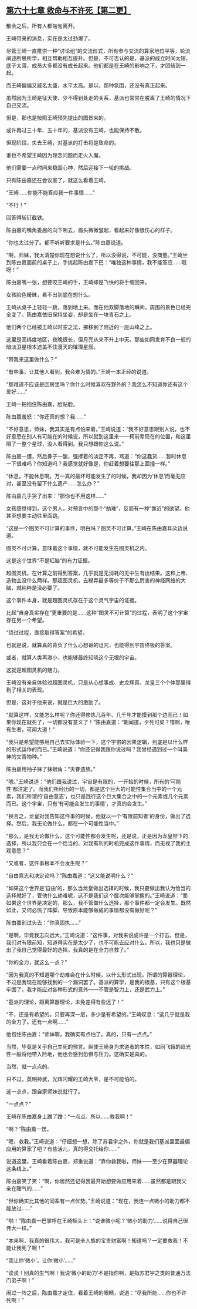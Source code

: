 ## [第六十七章 救命与不许死【第二更】](https://www.xxbiquge.com/11_11207/9241538.html)


  散会之后，所有人都匆匆离开。

  王崎带来的消息，实在是太过劲爆了。

  尽管王崎一直推崇一种“讨论组”的交流形式，所有参与交流的算家地位平等，轮流阐述所思所学，相互帮助相互提升。但是，不可否认的是，基派的成立时间太短、底子太薄，成员大多都没有成长起来。他们都是在王崎的影响之下，才团结到一起。

  而王崎偏偏又威名太盛，水平太高。是以，那种氛围，还没有真正起来。

  虽然因为王崎是征天使、少不得到处走的关系，基派也常常在脱离了王崎的情况下自己交流。

  但是，那也是按照王崎预先提出的图景来的。

  或许再过三十年、五十年的，基派没有王崎，也能保持不散。

  但现阶段，失去王崎，对基派的打击将是致命的。

  谁也不希望王崎因为理念问题而走火入魔。

  他们需要一点时间来稳固心神，然后迎接下一轮的挑战。

  只有陈由嘉还在会议室了，就这么看着王崎。

  “王崎……你能不能答应我一件事情……”

  “不行！”

  回答得斩钉截铁。

  陈由嘉的嘴角委屈的向下咧去，眉头微微皱起，看起来好像很伤心的样子。

  “你也太过分了。都不听听要求是什么。”陈由嘉说道。

  “啊，师妹，我太清楚你现在想说什么了，所以没得说，不可能，没商量。”王崎坐到陈由嘉面前的桌子上，手挑起陈由嘉下巴：“唯独这种事情，我不能答应……哦呀！”

  陈由嘉嘴一张，想要咬王崎的手，王崎却是飞快的将手缩回来。

  女孩脸色暧昧，看不出到底在想什么。

  王崎从桌子上轻轻一跳，落到地上来。而在他双脚落地的瞬间，周围的景色已经完全变了。陈由嘉依旧保持坐姿，却是坐在一块青石之上。

  他们两个已经被王崎以时空之法，挪移到了附近的一座山峰之上。

  这里是高纬度地区，夜晚很长，但月亮从来不升上中天。那些如同发育不良一般的暗淡卫星根本遮盖不住漫天的璀璨星辰。

  “带我来这里做什么？”

  “有些事，让其他人看到，我会难为情的。”王崎一本正经的说道。

  “那难道不应该是回房里吗？你什么时候喜欢在野外的？我怎么不知道你还有这个爱好……”

  王崎一把抱住陈由嘉，脸贴脸。

  陈由嘉羞怒：“你还真的想？我……”

  “不好意思，师妹，我其实是有点怕来着。”王崎说道：“我不好意思跟别人说，也不好意思在别人有可能在的时候说，所以就到这里来——柯前辈现在的位置，和这里隔了一整个星球，没人看得到。我只想跟你这么说。”

  陈由嘉一僵，然后鼻子一酸，强撑着的淡定不再，骂道：“你这蠢货……暂时休息一下很难吗？你知道吗？我感觉就好像是，你赶着想要往那上面撞一样。”

  “休息，不能休息啊。万一真的最坏可能发生了的时候，我却因为‘休息’而毫无应对，甚至没有留下什么遗产……怎么办？”

  陈由嘉几乎哭了出来：“那你也不用这样……”

  女孩感觉得到，这个男人，对预言中的那个“劫难”，反而有一种“靠近”的欲望。他甚至想要主动往里面跳。

  “这是一个图灵不可计算的事件，明白吗？图灵不可计算。”王崎在陈由嘉耳朵边说道。

  图灵不可计算，意味着这个事情，就不可能发生在图灵机之内。

  这是这个世界“不是缸脑”的有力证据。

  超图灵机，在计算之前得到答案，几乎就是无消耗的无中生有出结果。这和上帝、造物主没什么两样。那超图灵机，去糊弄最多等价于不那么厉害的神经网络的大脑，就纯粹是没必要了。

  这个事件本身，就是超图灵机存在于这个灵气宇宙的证据。

  比起“自身真实存在”更重要的是……这种“图灵不可计算”的过程，表明了这个宇宙存在另一个希望。

  “绕过过程，直接取得答案”的希望。

  也就是说，就算真的背负了什么心想哥的诅咒，也能得到宇宙终极的答案。

  或者，就算人类再渺小，也能够最终知晓这个无垠的宇宙。

  这就是超图灵机的魅力。

  王崎没有亲自体验过超图灵机，只是从心想事成、史龙辉真、龙皇三个个体那里得到了相关的表现。

  但是，这对于他来说，就是巨大的激励了。

  “就算这样，又能怎么样呢？你还得修炼几百年、几千年才能摸到那个边而已！如果你现在就死了，一切都没有意义了！”陈由嘉道：“朝闻道，夕死可矣？错啊，唯有生者，可闻大道！”

  “我只是希望能够用自己去实际体验一下，这个宇宙的因果逻辑，到底是以什么样的形式运作的而已。”王崎说道：“你还记得我跟你说过吗？我曾经遇到过一个叫美神的文青物种。”

  陈由嘉用袖子抹了抹眼角：“天眷遗族。”

  “嗯。”王崎说道：“他们跟我说过，宇宙是有限的，一开始的时候，所有的‘可能性’都注定了。而我们所经历的一切，都是这个巨大的可能性集合当中的一个元素，我们所谓的‘自由意志’，也只是践行这个巨大集合之中的一个元素或几个元素而已。这个宇宙，只有‘有可能会发生的事情’，才真的会发生。”

  “换言之，龙皇对我告知这件事的时候，他就以一个‘有限前知者’的身份，做出了选择。然后，我无论做什么，都在一个可能性当中。”

  “那么，是我无论做什么，这个可能性都会发生呢，还是说，正是因为龙皇陛下的选择，所以我只会在一个恰当的、对我有利的时机完成这件事情，而无视了我的主观意愿？”

  “又或者，这件事根本不会发生呢？”

  “自由意志和决定论吗？”陈由嘉道：“这又能说明什么？”

  “如果这个世界是‘自由’的，那么当龙皇做出选择的时候，我只要做出我认为恰当的选择就好了，管他什么劫难呢，这不是我们这个层次能够掌握的。”王崎说道：“而如果这个世界是决定的，那么，我不管做什么选择，那个事件都一定会发生。既然如此，又何必慌了阵脚，导致原本能够做成的事情都没有做好呢？”

  陈由嘉别过头去：“你真固执……”

  “是啊，毕竟我志向远大。”王崎说道：“这件事，对我来说或许是一个打击。但是，我们对有限前知，知道得实在是太少了，也不可能去应对什么。所以，我也只是做出了我自己觉得最好的选择。我真的是在全力自救了。”

  “你的全力，就这么一点？”

  “因为我真的不知道哪个劫难会在什么时候，以什么形式出现。所谓的算器理论，不过是我现在能够找到的一个漏洞罢了。基派的算学，是我的根基，只有这个根基牢固了，我才能应对各种形式的意外——不管是智力上，还是武力上。”

  “基派的理论，距离算器理论，未免差得有些远了！”

  “不，还是有希望的。只要再深一层，多少是有希望的。”王崎叹息：“这几乎就是我的全力了。还有一点啊……”

  他抱住陈由嘉：“师妹啊，我确实有点怕了。真的，只有一点点。”

  当然，毕竟是关乎自己生死的预言。纵使王崎身为求道者的本性，如同飞蛾的趋光性一般将他带入险地，他也会感到恐惧与压力。这确实是真的。

  当然，就一点点的。

  只不过，英明神武，光辉闪耀的王崎大爷，是不可能怕的。

  这一点点，跟自家师妹说就行了。

  “一点点？”

  王崎在陈由嘉身上蹭了蹭：“一点点。所以……救我啊！”

  “啊？”陈由嘉一愣。

  “嗯，救我。”王崎说道：“仔细想一想，除了苏君宇之外，你就是我们基派里面最偏应用的算家了吧？有些活儿，真的得交托给你……”

  说道这里，王崎看着陈由嘉，郑重说道：“靠你救我啦，师妹——至少在算器理论这条线上。”

  陈由嘉笑了笑：“啊，你居然还记得我最开始想要做应用来着……虽然都是跟我父亲在赌气的……”

  “但你确实比其他的同辈有一点优势。”王崎说道：“现在，我连一点微小的助力都不能放过……”

  “啪！”陈由嘉一巴掌呼在王崎额头上：“说谁微小呢？‘微小的助力’……说得自己很伟大一样。”

  “本来啊，我真的很伟大，我可是全人族的宝贵财富啊！知道吗？一定要救我！不能让我死了啊！”

  “我让你‘微小’，让你‘微小’……”

  “诶诶！别真的生气啊！我说‘微小的助力’不是指你啊，是指苏君宇之类的普通万法门弟子啊！”

  闹过一阵之后，陈由嘉才定住，看着王崎的眼睛，说道：“尽我所能……你也不许死啊！”
